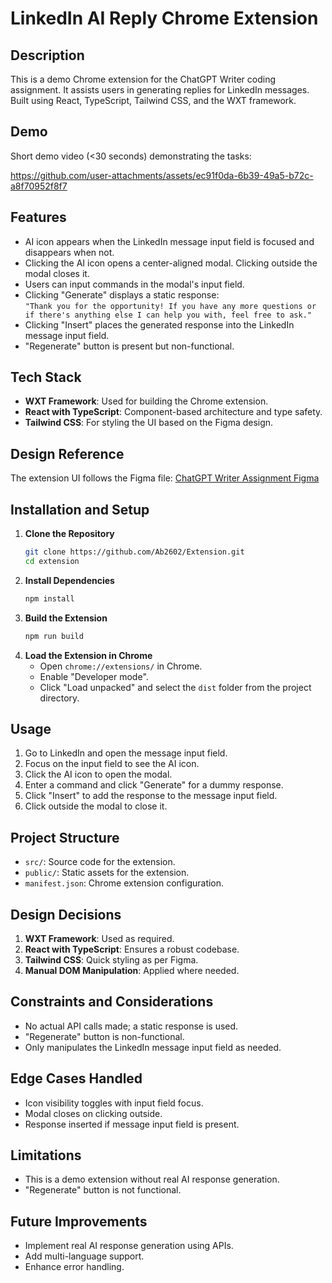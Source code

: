 # LinkedIn AI Reply Chrome Extension

## Description
This is a demo Chrome extension for the ChatGPT Writer coding assignment. It assists users in generating replies for LinkedIn messages. Built using React, TypeScript, Tailwind CSS, and the WXT framework.

## Demo
Short demo video (<30 seconds) demonstrating the tasks:

https://github.com/user-attachments/assets/ec91f0da-6b39-49a5-b72c-a8f70952f8f7

## Features
- AI icon appears when the LinkedIn message input field is focused and disappears when not.
- Clicking the AI icon opens a center-aligned modal. Clicking outside the modal closes it.
- Users can input commands in the modal's input field.
- Clicking "Generate" displays a static response:  
  `"Thank you for the opportunity! If you have any more questions or if there's anything else I can help you with, feel free to ask."`
- Clicking "Insert" places the generated response into the LinkedIn message input field.
- "Regenerate" button is present but non-functional.

## Tech Stack
- **WXT Framework**: Used for building the Chrome extension.
- **React with TypeScript**: Component-based architecture and type safety.
- **Tailwind CSS**: For styling the UI based on the Figma design.

## Design Reference
The extension UI follows the Figma file: [ChatGPT Writer Assignment Figma](https://www.figma.com/file/Ub2IeItSMfsgIGFJO98hKj/ChatGPT-Writer-Assignment)

## Installation and Setup
1. **Clone the Repository**
    ```bash
    git clone https://github.com/Ab2602/Extension.git
    cd extension
    ```
2. **Install Dependencies**
    ```bash
    npm install
    ```
3. **Build the Extension**
    ```bash
    npm run build
    ```
4. **Load the Extension in Chrome**
    - Open `chrome://extensions/` in Chrome.
    - Enable "Developer mode".
    - Click "Load unpacked" and select the `dist` folder from the project directory.

## Usage
1. Go to LinkedIn and open the message input field.
2. Focus on the input field to see the AI icon.
3. Click the AI icon to open the modal.
4. Enter a command and click "Generate" for a dummy response.
5. Click "Insert" to add the response to the message input field.
6. Click outside the modal to close it.

## Project Structure
- `src/`: Source code for the extension.
- `public/`: Static assets for the extension.
- `manifest.json`: Chrome extension configuration.

## Design Decisions
1. **WXT Framework**: Used as required.
2. **React with TypeScript**: Ensures a robust codebase.
3. **Tailwind CSS**: Quick styling as per Figma.
4. **Manual DOM Manipulation**: Applied where needed.

## Constraints and Considerations
- No actual API calls made; a static response is used.
- "Regenerate" button is non-functional.
- Only manipulates the LinkedIn message input field as needed.

## Edge Cases Handled
- Icon visibility toggles with input field focus.
- Modal closes on clicking outside.
- Response inserted if message input field is present.

## Limitations
- This is a demo extension without real AI response generation.
- "Regenerate" button is not functional.

## Future Improvements
- Implement real AI response generation using APIs.
- Add multi-language support.
- Enhance error handling.

